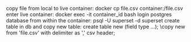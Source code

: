 copy file from local to live container: docker cp file.csv container:/file.csv
enter live container: docker exec -it container_id bash
login postgres database from within the container: psql -U superset -d superset
create table in db and copy new table:
create table new (field type ...);
\copy new from 'file.csv' with delimiter as ',' csv header;
